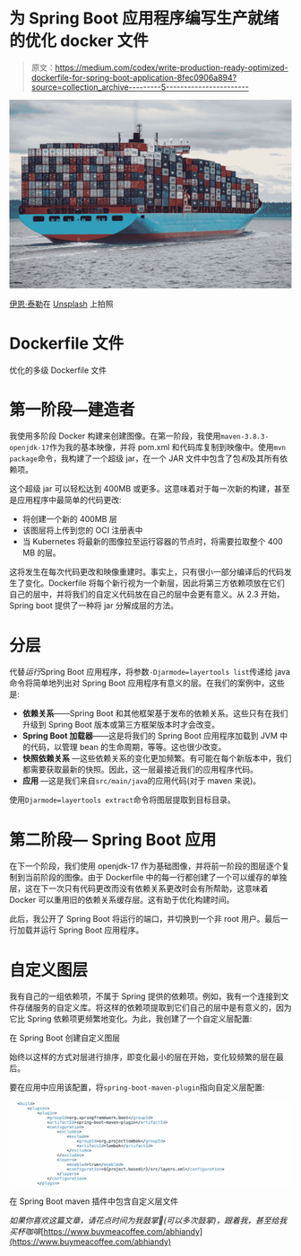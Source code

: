 # 为 Spring Boot 应用程序编写生产就绪的优化 docker 文件

> 原文：<https://medium.com/codex/write-production-ready-optimized-dockerfile-for-spring-boot-application-8fec0906a894?source=collection_archive---------5----------------------->

![](img/b073976143386efaa24117b2ad5ee57b.png)

[伊恩·泰勒](https://unsplash.com/@carrier_lost?utm_source=medium&utm_medium=referral)在 [Unsplash](https://unsplash.com?utm_source=medium&utm_medium=referral) 上拍照

# Dockerfile 文件

优化的多级 Dockerfile 文件

# 第一阶段—建造者

我使用多阶段 Docker 构建来创建图像。在第一阶段，我使用`maven-3.8.3-openjdk-17`作为我的基本映像，并将 pom.xml 和代码库复制到映像中。使用`mvn package`命令，我构建了一个超级 jar，在一个 JAR 文件中包含了包*和*及其所有依赖项。

这个超级 jar 可以轻松达到 400MB 或更多。这意味着对于每一次新的构建，甚至是应用程序中最简单的代码更改:

*   将创建一个新的 400MB 层
*   该图层将上传到您的 OCI 注册表中
*   当 Kubernetes 将最新的图像拉至运行容器的节点时，将需要拉取整个 400 MB 的层。

这将发生在每次代码更改和映像重建时。事实上，只有很小一部分编译后的代码发生了变化。Dockerfile 将每个新行视为一个新层，因此将第三方依赖项放在它们自己的层中，并将我们的自定义代码放在自己的层中会更有意义。从 2.3 开始，Spring boot 提供了一种将 jar 分解成层的方法。

# 分层

代替*运行*Spring Boot 应用程序，将参数`-Djarmode=layertools list`传递给 java 命令将简单地列出对 Spring Boot 应用程序有意义的层。在我们的案例中，这些是:

*   **依赖关系**——Spring Boot 和其他框架基于发布的依赖关系。这些只有在我们升级到 Spring Boot 版本或第三方框架版本时才会改变。
*   **Spring Boot 加载器**——这是将我们的 Spring Boot 应用程序加载到 JVM 中的代码，以管理 bean 的生命周期，等等。这也很少改变。
*   **快照依赖关系** —这些依赖关系的变化更加频繁。有可能在每个新版本中，我们都需要获取最新的快照。因此，这一层最接近我们的应用程序代码。
*   **应用** —这是我们来自`src/main/java`的应用代码(对于 maven 来说)。

使用`Djarmode=layertools extract`命令将图层提取到目标目录。

# 第二阶段— Spring Boot 应用

在下一个阶段，我们使用 openjdk-17 作为基础图像，并将前一阶段的图层逐个复制到当前阶段的图像。由于 Dockerfile 中的每一行都创建了一个可以缓存的单独层，这在下一次只有代码更改而没有依赖关系更改时会有所帮助，这意味着 Docker 可以重用旧的依赖关系缓存层。这有助于优化构建时间。

此后，我公开了 Spring Boot 将运行的端口，并切换到一个非 root 用户。最后一行加载并运行 Spring Boot 应用程序。

# 自定义图层

我有自己的一组依赖项，不属于 Spring 提供的依赖项。例如，我有一个连接到文件存储服务的自定义库。将这样的依赖项提取到它们自己的层中是有意义的，因为它比 Spring 依赖项更频繁地变化。为此，我创建了一个自定义层配置:

在 Spring Boot 创建自定义图层

始终以这样的方式对层进行排序，即变化最小的层在开始，变化较频繁的层在最后。

要在应用中应用该配置，将`spring-boot-maven-plugin`指向自定义层配置:

![](img/a95eb23154a1d3cc487118a460e59158.png)

在 Spring Boot maven 插件中包含自定义层文件

*如果你喜欢这篇文章，请花点时间为我鼓掌👏(可以多次鼓掌)，跟着我，甚至给我买杯咖啡*[https://www.buymeacoffee.com/abhiandy](https://www.buymeacoffee.com/abhiandy)